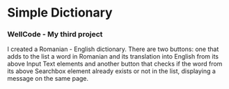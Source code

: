 # Simple Dictionary
### WellCode - My third project
I created a Romanian - English dictionary. There are two buttons: one that adds to the list a word in Romanian and its translation into English from its above Input Text elements and another button that checks if the word from its above Searchbox element already exists or not in the list, displaying a message on the same page.
